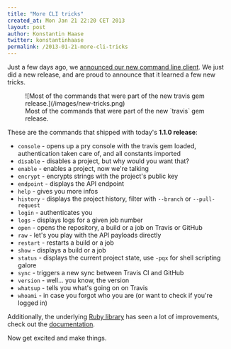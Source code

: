 ```yaml
---
title: "More CLI tricks"
created_at: Mon Jan 21 22:20 CET 2013
layout: post
author: Konstantin Haase
twitter: konstantinhaase
permalink: /2013-01-21-more-cli-tricks
---
```


Just a few days ago, we [announced our new command line client](http://about.travis-ci.org/blog/2013-01-14-new-client/).
We just did a new release, and are proud to announce that it learned a few new tricks.

<figure>
  ![Most of the commands that were part of the new travis gem release.](/images/new-tricks.png)
  <figcaption>Most of the commands that were part of the new `travis` gem release.</figcaption>
</figure>

These are the commands that shipped with today's **1.1.0 release**:

* `console` - opens up a pry console with the travis gem loaded, authentication taken care of, and all constants imported
* `disable` - disables a project, but why would you want that?
* `enable` - enables a project, now we're talking
* `encrypt` - encrypts strings with the project's public key
* `endpoint` - displays the API endpoint
* `help` - gives you more infos
* `history` - displays the project history, filter with `--branch` or `--pull-request`
* `login` - authenticates you
* `logs` - displays logs for a given job number
* `open` - opens the repository, a build or a job on Travis or GitHub
* `raw` - let's you play with the API payloads directly
* `restart` - restarts a build or a job
* `show` - displays a build or a job
* `status` - displays the current project state, use `-pqx` for shell scripting galore
* `sync` - triggers a new sync between Travis CI and GitHub
* `version` - well... you know, the version
* `whatsup` - tells you what's going on on Travis
* `whoami` - in case you forgot who you are (or want to check if you're logged in)

Additionally, the underlying [Ruby library](https://github.com/travis-ci/travis#ruby-library) has seen a lot of improvements, check out the [documentation](https://github.com/travis-ci/travis#readme).

Now get excited and make things.
